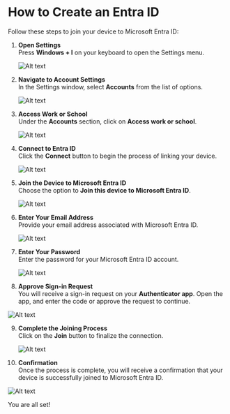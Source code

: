 # How to Create an Entra ID

Follow these steps to join your device to Microsoft Entra ID:

1. **Open Settings**  
   Press **Windows + I** on your keyboard to open the Settings menu.

   ![Alt text](./Windows%20+%20I.png)

2. **Navigate to Account Settings**  
   In the Settings window, select **Accounts** from the list of options.

   ![Alt text](./Accounts.png)

3. **Access Work or School**  
   Under the **Accounts** section, click on **Access work or school**.

   ![Alt text](./Access%20work%20or%20school.png)

4. **Connect to Entra ID**  
   Click the **Connect** button to begin the process of linking your device.

   ![Alt text](./Connect.png)

5. **Join the Device to Microsoft Entra ID**  
   Choose the option to **Join this device to Microsoft Entra ID**.

   ![Alt text](./Microsoft%20Entra%20ID.png)

6. **Enter Your Email Address**  
   Provide your email address associated with Microsoft Entra ID.

   ![Alt text](./Enter%20Email%20address.png)

7. **Enter Your Password**  
   Enter the password for your Microsoft Entra ID account.

   ![Alt text](./Enter%20Password.png)

8. **Approve Sign-in Request**  
   You will receive a sign-in request on your **Authenticator app**. Open the app, and enter the code or approve the request to continue.

  ![Alt text](./Approve%20Sign%20in.png)

9. **Complete the Joining Process**  
   Click on the **Join** button to finalize the connection.

   ![Alt text](./Join%20.png)

10. **Confirmation**  
   Once the process is complete, you will receive a confirmation that your device is successfully joined to Microsoft Entra ID. 

   ![Alt text](./You%20re%20all%20set.png)
   
   You are all set!